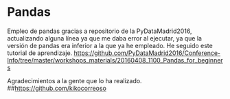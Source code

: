 # Pandas
Empleo de pandas gracias a repositorio de la PyDataMadrid2016, actualizando alguna línea ya que me daba error al ejecutar, ya que la versión de pandas era inferior a la que ya he empleado.
He seguido este tutorial de aprendizaje.
https://github.com/PyDataMadrid2016/Conference-Info/tree/master/workshops_materials/20160408_1100_Pandas_for_beginners

Agradecimientos a la gente que lo ha realizado.
##https://github.com/kikocorreoso
